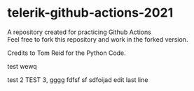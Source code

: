 # telerik-github-actions-2021
A repository created for practicing Github Actions  
Feel free to fork this repository and work in the forked version.

Credits to Tom Reid for the Python Code.



test
wewq

test 2
TEST 3,
gggg
fdfsf
sf
sdfoijad
edit last line
